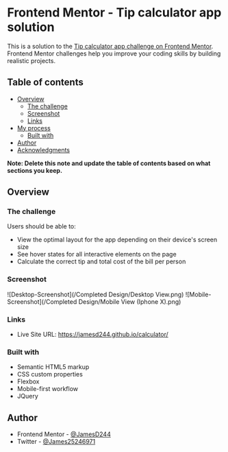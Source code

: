 # Frontend Mentor - Tip calculator app solution

This is a solution to the [Tip calculator app challenge on Frontend Mentor](https://www.frontendmentor.io/challenges/tip-calculator-app-ugJNGbJUX). Frontend Mentor challenges help you improve your coding skills by building realistic projects.

## Table of contents

- [Overview](#overview)
  - [The challenge](#the-challenge)
  - [Screenshot](#screenshot)
  - [Links](#links)
- [My process](#my-process)
  - [Built with](#built-with)
- [Author](#author)
- [Acknowledgments](#acknowledgments)

**Note: Delete this note and update the table of contents based on what sections you keep.**

## Overview

### The challenge

Users should be able to:

- View the optimal layout for the app depending on their device's screen size
- See hover states for all interactive elements on the page
- Calculate the correct tip and total cost of the bill per person

### Screenshot

![Desktop-Screenshot](/Completed Design/Desktop View.png)
![Mobile-Screenshot](/Completed Design/Mobile View (Iphone X).png)

### Links

- Live Site URL: https://jamesd244.github.io/calculator/

### Built with

- Semantic HTML5 markup
- CSS custom properties
- Flexbox
- Mobile-first workflow
- JQuery

## Author

- Frontend Mentor - [@JamesD244](https://www.frontendmentor.io/profile/JamesD244)
- Twitter - [@James25246971](https://twitter.com/James25246971)